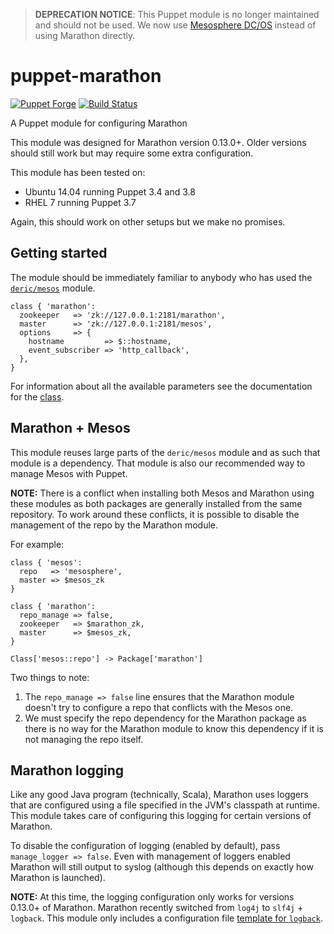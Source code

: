 > **DEPRECATION NOTICE**: This Puppet module is no longer maintained and should not be used. We now use [Mesosphere DC/OS](https://dcos.io) instead of using Marathon directly.

# puppet-marathon

[![Puppet
Forge](http://img.shields.io/puppetforge/v/praekeltfoundation/marathon.svg)](https://forge.puppetlabs.com/praekeltfoundation/marathon)
[![Build Status](https://travis-ci.org/praekeltfoundation/puppet-marathon.svg?branch=develop)](https://travis-ci.org/praekeltfoundation/puppet-marathon)

A Puppet module for configuring Marathon

This module was designed for Marathon version 0.13.0+. Older versions should still work but may require some extra configuration.

This module has been tested on:
 - Ubuntu 14.04 running Puppet 3.4 and 3.8
 - RHEL 7 running Puppet 3.7

Again, this should work on other setups but we make no promises.

## Getting started
The module should be immediately familiar to anybody who has used the [`deric/mesos`](https://github.com/deric/puppet-mesos) module.

```puppet
class { 'marathon':
  zookeeper   => 'zk://127.0.0.1:2181/marathon',
  master      => 'zk://127.0.0.1:2181/mesos',
  options     => {
    hostname         => $::hostname,
    event_subscriber => 'http_callback',
  },
}
```

For information about all the available parameters see the documentation for the [class](manifests/init.pp).

## Marathon + Mesos
This module reuses large parts of the `deric/mesos` module and as such that module is a dependency. That module is also our recommended way to manage Mesos with Puppet.

**NOTE:** There is a conflict when installing both Mesos and Marathon using these modules as both packages are generally installed from the same repository. To work around these conflicts, it is possible to disable the management of the repo by the Marathon module.

For example:
```puppet
class { 'mesos':
  repo   => 'mesosphere',
  master => $mesos_zk
}

class { 'marathon':
  repo_manage => false,
  zookeeper   => $marathon_zk,
  master      => $mesos_zk,
}

Class['mesos::repo'] -> Package['marathon']
```

Two things to note:
 1. The `repo_manage => false` line ensures that the Marathon module doesn't try to configure a repo that conflicts with the Mesos one.
 2. We must specify the repo dependency for the Marathon package as there is no way for the Marathon module to know this dependency if it is not managing the repo itself.


## Marathon logging
Like any good Java program (technically, Scala), Marathon uses loggers that are configured using a file specified in the JVM's classpath at runtime. This module takes care of configuring this logging for certain versions of Marathon.

To disable the configuration of logging (enabled by default), pass `manage_logger => false`. Even with management of loggers enabled Marathon will still output to syslog (although this depends on exactly how Marathon is launched).

**NOTE:** At this time, the logging configuration only works for versions 0.13.0+ of Marathon. Marathon recently switched from `log4j` to `slf4j` + `logback`. This module only includes a configuration file [template for `logback`](templates/logback.xml.erb).
